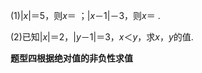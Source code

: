 (1)\|*x*\|＝5，则*x*＝ ；\|*x*－1\|－3，则*x*＝ .

(2)已知\|*x*\|＝2，\|*y*－1\|＝3，*x*＜*y*，求*x*，*y*的值.

**题型四根据绝对值的非负性求值**

